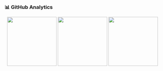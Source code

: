 ### 📊 GitHub Analytics

<p align="center">
  <img height="160" src="https://github-readme-streak-stats.herokuapp.com/?user=alchacas1&theme=dark" />
  <img height="160" src="https://github-readme-stats.vercel.app/api?username=alchacas1&show_icons=true&theme=algolia&include_all_commits=true&count_private=true" />
  <img height="160" src="https://github-readme-stats.vercel.app/api/top-langs/?username=alchacas1&layout=compact&langs_count=8&theme=algolia" />
</p>
